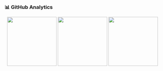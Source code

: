 ### 📊 GitHub Analytics

<p align="center">
  <img height="160" src="https://github-readme-streak-stats.herokuapp.com/?user=alchacas1&theme=dark" />
  <img height="160" src="https://github-readme-stats.vercel.app/api?username=alchacas1&show_icons=true&theme=algolia&include_all_commits=true&count_private=true" />
  <img height="160" src="https://github-readme-stats.vercel.app/api/top-langs/?username=alchacas1&layout=compact&langs_count=8&theme=algolia" />
</p>
